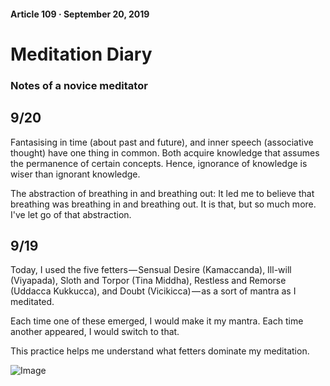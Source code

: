 #### Article 109 · September 20, 2019

# Meditation Diary

### Notes of a novice meditator

## 9/20

Fantasising in time (about past and future), and inner speech (associative thought) have one thing in common. Both acquire knowledge that assumes the permanence of certain concepts. Hence, ignorance of knowledge is wiser than ignorant knowledge.

The abstraction of breathing in and breathing out: It led me to believe that breathing was breathing in and breathing out. It is that, but so much more. I've let go of that abstraction.

## 9/19

Today, I used the five fetters — Sensual Desire (Kamaccanda), Ill-will (Viyapada), Sloth and Torpor (Tina Middha), Restless and Remorse (Uddacca Kukkucca), and Doubt (Vicikicca) — as a sort of mantra as I meditated.

Each time one of these emerged, I would make it my mantra. Each time another appeared, I would switch to that.

This practice helps me understand what fetters dominate my meditation.

![Image](https://cdn-images-1.medium.com/max/800/1*5SiJ8CHB4ewtzeABYOP-fw.jpeg)